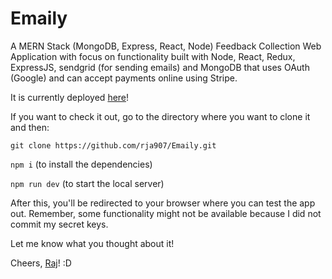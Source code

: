# Emaily

 A​ MERN Stack (MongoDB, Express, React, Node) Feedback Collection ​Web​ ​Application​ with focus on functionality ​built​ ​with​ ​Node,​ ​React,​ ​Redux,​ ​ExpressJS, sendgrid (for sending emails)​ ​and​ ​MongoDB that​ ​uses​ ​OAuth​ ​(Google)​ ​and​ ​can​ ​accept​ ​payments​ ​online using Stripe.

It is currently deployed [here](https://scary-grave-19647.herokuapp.com/)!

If you want to check it out, go to the directory where you want to clone it and then:

`git clone https://github.com/rja907/Emaily.git`

`npm i` (to install the dependencies)

`npm run dev` (to start the local server)

After this, you'll be redirected to your browser where you can test the app out. Remember, some functionality might not be available because I did not commit my secret keys.

Let me know what you thought about it!

Cheers,
[Raj](https://www.twitter.com/rja907)!
:D
